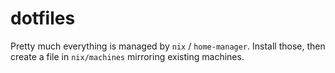 # dotfiles

Pretty much everything is managed by `nix` / `home-manager`. Install those, then create a file in `nix/machines` mirroring existing machines.
